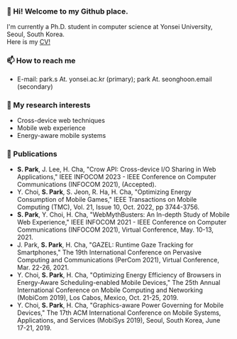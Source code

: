 <!--
**park-s/park-s** is a ✨ _special_ ✨ repository because its `README.md` (this file) appears on your GitHub profile.

Here are some ideas to get you started:

- 🔭 I’m currently working on ...
- 🌱 I’m currently learning ...
- 👯 I’m looking to collaborate on ...
- 🤔 I’m looking for help with ...
- 💬 Ask me about ...
- 📫 How to reach me: ...
- 😄 Pronouns: ...
- ⚡ Fun fact: ...
-->

### 👋 Hi! Welcome to my Github place.
I'm currently a Ph.D. student in computer science at Yonsei University, Seoul, South Korea.  
Here is my [CV!](https://www.dropbox.com/s/740ng2zye30yc89/Seonghoon%20Park%20CV.pdf) 

### 📫 How to reach me
- E-mail: park.s At. yonsei.ac.kr (primary); park At. seonghoon.email (secondary)

### 🔭 My research interests
- Cross-device web techniques
- Mobile web experience
- Energy-aware mobile systems

### 📝 Publications
- **S. Park**, J. Lee,  H. Cha, "Crow API: Cross-device I/O Sharing in Web Applications," IEEE INFOCOM 2023 - IEEE Conference on Computer Communications (INFOCOM 2021), (Accepted).
- Y. Choi,  **S. Park**, S. Jeon, R. Ha, H. Cha, "Optimizing Energy Consumption of Mobile Games,"  IEEE Transactions on Mobile Computing (TMC), Vol. 21, Issue 10, Oct. 2022, pp 3744-3756.
- **S. Park**, Y. Choi,  H. Cha, "WebMythBusters: An In-depth Study of Mobile Web Experience," IEEE INFOCOM 2021 - IEEE Conference on Computer Communications (INFOCOM 2021), Virtual Conference, May. 10-13, 2021.
- J. Park, **S. Park**, H. Cha, "GAZEL: Runtime Gaze Tracking for Smartphones," The 19th International Conference on Pervasive Computing and Communications (PerCom 2021), Virtual Conference, Mar. 22-26, 2021.
- Y. Choi, **S. Park**, H. Cha, "Optimizing Energy Efficiency of Browsers in Energy-Aware Scheduling-enabled Mobile Devices," The 25th Annual International Conference on Mobile Computing and Networking (MobiCom 2019), Los Cabos, Mexico, Oct. 21-25, 2019.
- Y. Choi, **S. Park**, H. Cha, "Graphics-aware Power Governing for Mobile Devices," The 17th ACM International Conference on Mobile Systems, Applications, and Services (MobiSys 2019), Seoul, South Korea, June 17-21, 2019.
